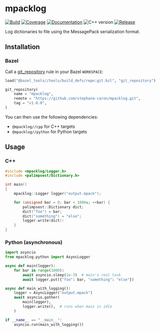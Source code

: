 # mpacklog

[![Build](https://img.shields.io/github/workflow/status/stephane-caron/mpacklog/Bazel)](https://github.com/stephane-caron/mpacklog/actions)
[![Coverage](https://coveralls.io/repos/github/stephane-caron/mpacklog/badge.svg?branch=main)](https://coveralls.io/github/stephane-caron/mpacklog?branch=main)
[![Documentation](https://img.shields.io/badge/docs-online-brightgreen?logo=read-the-docs&style=flat)](https://scaron.info/doc/mpacklog/)
![C++ version](https://img.shields.io/badge/C++-17/20-blue.svg?style=flat)
[![Release](https://img.shields.io/github/v/release/stephane-caron/mpacklog.svg?sort=semver)](https://github.com/stephane-caron/mpacklog/releases)

Log dictionaries to file using the MessagePack serialization format.

## Installation

### Bazel

Call a [git\_repository](https://bazel.build/rules/lib/repo/git#git_repository) rule in your Bazel ``WORKSPACE``:

```python
load("@bazel_tools//tools/build_defs/repo:git.bzl", "git_repository")

git_repository(
    name = "mpacklog",
    remote = "https://github.com/stephane-caron/mpacklog.git",
    tag = "v1.0.0",
)
```

You can then use the following dependencies:

- ``@mpacklog//cpp`` for C++ targets
- ``@mpacklog//python`` for Python targets

## Usage

### C++

```cpp
#include <mpacklog/Logger.h>
#include <palimpsest/Dictionary.h>

int main()
{
    mpacklog::Logger logger("output.mpack");

    for (unsigned bar = 0; bar < 1000u; ++bar) {
        palimpsest::Dictionary dict;
        dict("foo") = bar;
        dict("something") = "else";
        logger.write(dict):
    }
}
```

### Python (asynchronous)

```python
import asyncio
from mpacklog.python import AsyncLogger

async def main(logger):
    for bar in range(1000):
        await asyncio.sleep(1e-3)  # main's real task
        await logger.put({"foo": bar, "something": "else"})

async def main_with_logging():
    logger = AsyncLogger("output.mpack")
    await asyncio.gather(
        main(logger),
        logger.write(),  # runs when main is idle
    )

if __name__ == "__main__":
    asyncio.run(main_with_logging())
```
